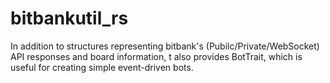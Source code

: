 # bitbankutil_rs
In addition to structures representing bitbank's (Pubilc/Private/WebSocket) API responses and board information, t also provides BotTrait, which is useful for creating simple event-driven bots.

